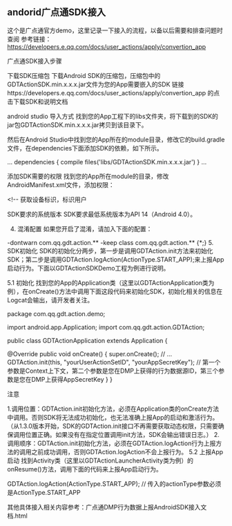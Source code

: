 ## andorid广点通SDK接入

这个是广点通官方demo，这里记录一下接入的流程，以备以后需要和排查问题时查阅
参考链接：https://developers.e.qq.com/docs/user_actions/apply/convertion_app

广点通SDK接入步骤

下载SDK压缩包
下载Android SDK的压缩包，压缩包中的GDTActionSDK.min.x.x.x.jar文件为您的App需要嵌入的SDK
链接https://developers.e.qq.com/docs/user_actions/apply/convertion_app 的点击下载SDK和说明文档

android studio 导入方式
找到您的App工程下的libs文件夹，将下载到的SDK的jar包GDTActionSDK.min.x.x.x.jar拷贝到该目录下。

然后在Android Studio中找到您的App所在的module目录，修改它的build.gradle文件，在dependencies下面添加SDK的依赖，如下所示。

...
dependencies {
    compile files('libs/GDTActionSDK.min.x.x.x.jar')
}
...

添加SDK需要的权限
找到您的App所在module的目录，修改AndroidManifest.xml文件，添加权限：

<uses-permission android:name="android.permission.INTERNET" /> <!-- 允许联网 -->
<uses-permission android:name="android.permission.ACCESS_NETWORK_STATE"/> <!-- 检测联网方式，区分设备当前网络是2G、3G、4G还是WiFi -->
<uses-permission android:name="android.permission.ACCESS_WIFI_STATE" /> <!-- 获取MAC地址，和设备标识一起作为用户标识 -->
<uses-permission android:name="android.permission.READ_PHONE_STATE"/> <!-- 获取设备标识，标识用户

SDK要求的系统版本
SDK要求最低系统版本为API 14（Android 4.0）。

4. 混淆配置
如果您开启了混淆，请加入下面的配置：

-dontwarn com.qq.gdt.action.**
-keep class com.qq.gdt.action.** {*;}
5. SDK初始化
SDK的初始化分两步，第一步是调用GDTAction.init方法来初始化SDK；第二步是调用GDTAction.logAction(ActionType.START_APP);来上报App启动行为。下面以GDTActionSDKDemo工程为例进行说明。

5.1 初始化
找到您的App的Application类（这里以GDTActionApplication类为例），在onCreate()方法中调用下面这段代码来初始化SDK，初始化相关的信息在Logcat会输出，请开发者关注。

package com.qq.gdt.action.demo;

import android.app.Application;
import com.qq.gdt.action.GDTAction;

public class GDTActionApplication extends Application {

  @Override
  public void onCreate() {
    super.onCreate();
    // ...
    GDTAction.init(this, "yourUserActionSetID", "yourAppSecretKey"); // 第一个参数是Context上下文，第二个参数是您在DMP上获得的行为数据源ID，第三个参数是您在DMP上获得AppSecretKey
  }
}

注意

1.调用位置：GDTAction.init初始化方法，必须在Application类的onCreate方法中调用。否则SDK将无法成功初始化，也无法准确上报App的启动和激活行为。（从1.3.0版本开始，SDK的GDTAction.init接口不再需要获取动态权限，只需要确保调用位置正确。如果没有在指定位置调用init方法，SDK会输出错误日志。）
2.调用顺序：GDTAction.init初始化方法，必须在GDTAction.logAction行为上报方法的调用之前成功调用，否则GDTAction.logAction不会上报行为。
5.2 上报App启动
找到Activity类（这里以GDTActionLauncherActivity类为例）的onResume()方法，调用下面的代码来上报App启动行为。

GDTAction.logAction(ActionType.START_APP); // 传入的actionType参数必须是ActionType.START_APP

其他具体接入相关内容参考：广点通DMP行为数据上报AndroidSDK接入文档.html
























